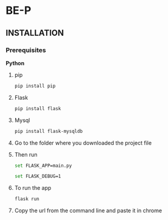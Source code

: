 # BE-P

## INSTALLATION
### Prerequisites
**Python**
<br />

1. pip
    ```bash
    pip install pip
    ```
2. Flask
    ```bash
    pip install flask
    ```
3. Mysql
    ```bash
    pip install flask-mysqldb
    ```
4. Go to the folder where you downloaded the project file

5. Then run
    ```bash
    set FLASK_APP=main.py
    ```

    ```bash
    set FLASK_DEBUG=1
    ```
6. To run the app
    ```bash
    flask run
    ```
7. Copy the url from the command line and paste it in chrome

<br />